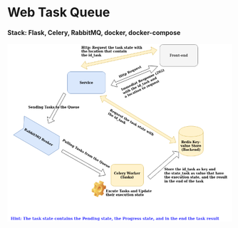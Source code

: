 # Web Task Queue

#### Stack: Flask, Celery, RabbitMQ, docker, docker-compose

![Schemas](TaskQueue.png)
